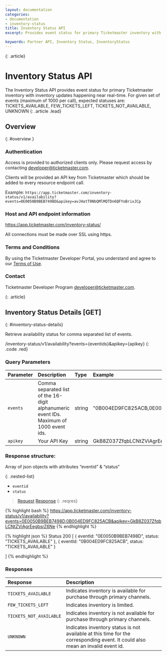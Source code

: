 ```yaml
---
layout: documentation
categories:
- documentation
- inventory-status
title: Inventory Status API
excerpt: Provides event status for primary Ticketmaster inventory with inventory updates happening near real-time.

keywords: Partner API, Inventory Status, InventoryStatus
---
```


{: .article}
# Inventory Status API

The Inventory Status API provides event status for primary Ticketmaster inventory with inventory updates happening near real-time. For given set of events (maximum of 1000 per call), expected statuses are:
                              TICKETS_AVAILABLE,
                              FEW_TICKETS_LEFT,
                              TICKETS_NOT_AVAILABLE,
                              UNKNOWN
{: .article .lead}

## Overview
{: #overview }

### Authentication

Access is provided to authorized clients only.  Please request access by contacting developer@ticketmaster.com.

Clients will be provided an API key from Ticketmaster which should be added to every resource endpoint call.

Example: `https://app.ticketmaster.com/inventory-status/v1/availability?events=0E0050B9BEB7498D&apikey=avJHatT0NbQMlMQTDn6QFYoBrixJCp`

### Host and API endpoint information

https://app.ticketmaster.com/inventory-status/

All connections must be made over SSL using https.

### Terms and Conditions
By using the Ticketmaster Developer Portal, you understand and agree to our [Terms of Use](/support/terms-of-use/partner).

### Contact

Ticketmaster Developer Program [developer@ticketmaster.com](mailto:developer@ticketmaster.com).


{: .article}
## Inventory Status Details  [GET]
{: #inventory-status-details}

Retrieve availability status for comma separated list of events.

/inventory-status/v1/availability?events={eventids}&apikey={apikey}
{: .code .red}

### Query Parameters

| Parameter  | Description          | Type              | Example      | Required |
|:-----------|:---------------------|:----------------- |:------------------ |:-------- |
| `events` | Comma separated list of the 16-digit alphanumeric event IDs. Maximum of 1000 event ids.     | string            |     "0B004ED9FC825ACB,0E0050B9BEB7498D"           | Yes      |
| `apikey`   | Your API Key         | string            |     GkB8Z037ZfqbLCNtZViAgrEegbsrZ6Ne          | Yes      |

### Response structure:
Array of json objects with attributes “eventid” & “status“

{: .nested-list}

- `eventid`
- `status`

>[Request](#req)
>[Response](#res)
{: .reqres}


{% highlight bash %}
https://app.ticketmaster.com/inventory-status/v1/availability?events=0E0050B9BEB7498D,0B004ED9FC825ACB&apikey=GkB8Z037ZfqbLCNtZViAgrEegbsrZ6Ne
{% endhighlight %}

{% highlight json %}
Status 200
[
   	{
   	eventId: "0E0050B9BEB7498D",
   	status: "TICKETS_AVAILABLE"
   	},
   	{
   	eventId: "0B004ED9FC825ACB",
   	status: "TICKETS_AVAILABLE"
   	}

]
{% endhighlight %}

### Responses

| Response  | Description          | 
|:-----------|:---------------------|
| `TICKETS_AVAILABLE`   | Indicates inventory is available for purchase through primary channels.         |
| `FEW_TICKETS_LEFT`   | Indicates inventory is limited.       |
| `TICKETS_NOT_AVAILABLE`   | Indicates inventory is not available for purchase through primary channels.         |
| `UNKNOWN`   | Indicates inventory status is not available at this time for the corresponding event. It could also mean an invalid event id.       |
